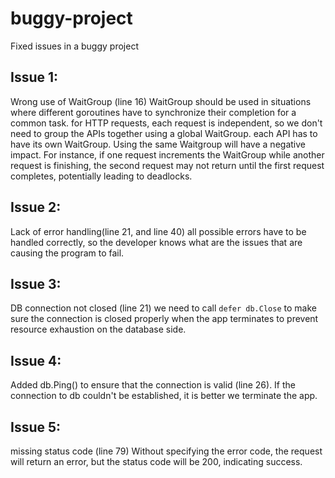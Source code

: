# buggy-project
Fixed issues in a buggy project

## Issue 1:
Wrong use of WaitGroup (line 16) 
WaitGroup should be used in situations where different goroutines have to synchronize their completion for a common task. for HTTP requests, each request is independent, so we don't need to group the APIs together using a global WaitGroup. each API has to have its own WaitGroup.
Using the same Waitgroup will have a negative impact. For instance, if one request increments the WaitGroup while another request is finishing, the second request may not return until the first request completes, potentially leading to deadlocks.


## Issue 2:
Lack of error handling(line 21, and line 40)
all possible errors have to be handled correctly, so the developer knows what are the issues that are causing the program to fail.


## Issue 3:
DB connection not closed (line 21)
we need to call `defer db.Close` to make sure the connection is closed properly when the app terminates to prevent resource exhaustion on the database side.

## Issue 4:
Added db.Ping() to ensure that the connection is valid (line  26). If the connection to db couldn't be established, it is better we terminate the app.

## Issue 5:
missing status code (line 79)
Without specifying the error code, the request will return an error, but the status code will be 200, indicating success.
